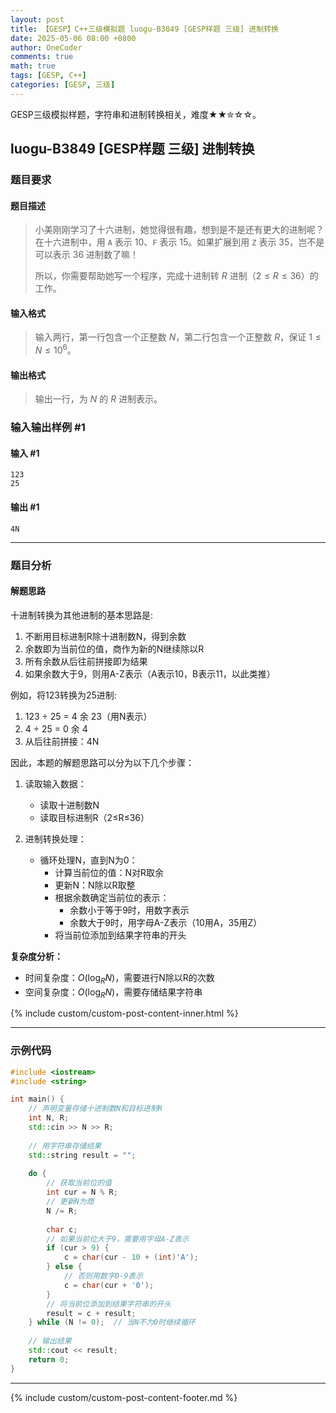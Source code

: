 ```yaml
---
layout: post
title: 【GESP】C++三级模拟题 luogu-B3849 [GESP样题 三级] 进制转换
date: 2025-05-06 08:00 +0800
author: OneCoder
comments: true
math: true
tags: [GESP, C++]
categories: [GESP, 三级]
---
```

GESP三级模拟样题，字符串和进制转换相关，难度★★✮☆☆。

<!--more-->

## luogu-B3849 [GESP样题 三级] 进制转换

### 题目要求

#### 题目描述

>小美刚刚学习了十六进制，她觉得很有趣，想到是不是还有更大的进制呢？在十六进制中，用 `A` 表示 $10$、`F` 表示 $15$。如果扩展到用 `Z` 表示 $35$，岂不是可以表示 $36$ 进制数了嘛！
>
>所以，你需要帮助她写一个程序，完成十进制转 $R$ 进制（$2\le R\le 36$）的工作。

#### 输入格式

>输入两行，第一行包含一个正整数 $N$，第二行包含一个正整数 $R$，保证 $1\le N\le 10^6$。

#### 输出格式

>输出一行，为 $N$ 的 $R$ 进制表示。

### 输入输出样例 #1

#### 输入 #1

```console
123
25
```

#### 输出 #1

```console
4N
```

---

### 题目分析

#### 解题思路

十进制转换为其他进制的基本思路是:

1. 不断用目标进制R除十进制数N，得到余数
2. 余数即为当前位的值，商作为新的N继续除以R
3. 所有余数从后往前拼接即为结果
4. 如果余数大于9，则用A-Z表示（A表示10，B表示11，以此类推）

例如，将123转换为25进制:

1. 123 ÷ 25 = 4 余 23（用N表示）
2. 4 ÷ 25 = 0 余 4
3. 从后往前拼接：4N

因此，本题的解题思路可以分为以下几个步骤：

1. 读取输入数据：
   - 读取十进制数N
   - 读取目标进制R（2≤R≤36）

2. 进制转换处理：
   - 循环处理N，直到N为0：
     - 计算当前位的值：N对R取余
     - 更新N：N除以R取整
     - 根据余数确定当前位的表示：
       - 余数小于等于9时，用数字表示
       - 余数大于9时，用字母A-Z表示（10用A，35用Z）
     - 将当前位添加到结果字符串的开头

**复杂度分析：**

- 时间复杂度：$O(\log_R N)$，需要进行N除以R的次数
- 空间复杂度：$O(\log_R N)$，需要存储结果字符串
  
{% include custom/custom-post-content-inner.html %}

---

### 示例代码

```cpp
#include <iostream>
#include <string>

int main() {
    // 声明变量存储十进制数N和目标进制R
    int N, R;
    std::cin >> N >> R;
    
    // 用字符串存储结果
    std::string result = "";
    
    do {
        // 获取当前位的值
        int cur = N % R;
        // 更新N为商
        N /= R;
        
        char c;
        // 如果当前位大于9，需要用字母A-Z表示
        if (cur > 9) {
            c = char(cur - 10 + (int)'A');
        } else {
            // 否则用数字0-9表示
            c = char(cur + '0');
        }
        // 将当前位添加到结果字符串的开头
        result = c + result;
    } while (N != 0);  // 当N不为0时继续循环
    
    // 输出结果
    std::cout << result;
    return 0;
}
```

---

{% include custom/custom-post-content-footer.md %}
